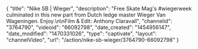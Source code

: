 {
    "title": "Nike SB | Wieger",
    "description": "Free Skate Mag's #wiegerweek culminated in this new part from Dutch ledge master Wieger Van Wageningen. Enjoy.\n\nFilm & Edit: Anthony Claravall",
    "channelid": "3764790",
    "videoid": "66092798",
    "date_created": "1454956147",
    "date_modified": "1470331026",
    "type": "captivate",
    "layout": "channelVideo",
    "url": "\/action\/nike-sb-wieger\/3764790-66092798"
}